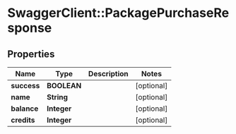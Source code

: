 # SwaggerClient::PackagePurchaseResponse

## Properties
Name | Type | Description | Notes
------------ | ------------- | ------------- | -------------
**success** | **BOOLEAN** |  | [optional] 
**name** | **String** |  | [optional] 
**balance** | **Integer** |  | [optional] 
**credits** | **Integer** |  | [optional] 


